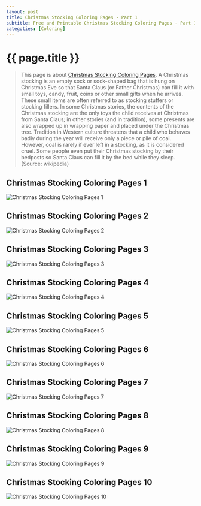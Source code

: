 ```yaml
---
layout: post
title: Christmas Stocking Coloring Pages - Part 1
subtitle: Free and Printable Christmas Stocking Coloring Pages - Part 1
categoties: [Coloring]
---
```

{{ page.title }}
================
> This page is about [Christmas Stocking Coloring Pages](https://hoanghabelle.github.io/). A Christmas stocking is an empty sock or sock-shaped bag that is hung on Christmas Eve so that Santa Claus (or Father Christmas) can fill it with small toys, candy, fruit, coins or other small gifts when he arrives. These small items are often referred to as stocking stuffers or stocking fillers. In some Christmas stories, the contents of the Christmas stocking are the only toys the child receives at Christmas from Santa Claus; in other stories (and in tradition), some presents are also wrapped up in wrapping paper and placed under the Christmas tree. Tradition in Western culture threatens that a child who behaves badly during the year will receive only a piece or pile of coal. However, coal is rarely if ever left in a stocking, as it is considered cruel. Some people even put their Christmas stocking by their bedposts so Santa Claus can fill it by the bed while they sleep. (Source: wikipedia)

## Christmas Stocking Coloring Pages 1
![Christmas Stocking Coloring Pages 1](https://hoanghabelle.github.io/img/Christmas-Stocking-Coloring-Pages%20(1).jpg "Christmas Stocking Coloring Pages 1")

## Christmas Stocking Coloring Pages 2
![Christmas Stocking Coloring Pages 2](https://hoanghabelle.github.io/img/Christmas-Stocking-Coloring-Pages%20(2).jpg "Christmas Stocking Coloring Pages 2")

## Christmas Stocking Coloring Pages 3
![Christmas Stocking Coloring Pages 3](https://hoanghabelle.github.io/img/Christmas-Stocking-Coloring-Pages%20(3).jpg "Christmas Stocking Coloring Pages 3")

## Christmas Stocking Coloring Pages 4
![Christmas Stocking Coloring Pages 4](https://hoanghabelle.github.io/img/Christmas-Stocking-Coloring-Pages%20(4).jpg "Christmas Stocking Coloring Pages 4")

<script async src="//pagead2.googlesyndication.com/pagead/js/adsbygoogle.js"></script><ins class="adsbygoogle" style="display:block" data-ad-format="fluid" data-ad-layout-key="-8i+1w-dq+e9+ft" data-ad-client="ca-pub-6753140515841889" data-ad-slot="6190446671"></ins> <script> (adsbygoogle = window.adsbygoogle || []).push({}); </script>

## Christmas Stocking Coloring Pages 5
![Christmas Stocking Coloring Pages 5](https://hoanghabelle.github.io/img/Christmas-Stocking-Coloring-Pages%20(5).jpg "Christmas Stocking Coloring Pages 5")

## Christmas Stocking Coloring Pages 6
![Christmas Stocking Coloring Pages 6](https://hoanghabelle.github.io/img/Christmas-Stocking-Coloring-Pages%20(6).jpg "Christmas Stocking Coloring Pages 6")

## Christmas Stocking Coloring Pages 7
![Christmas Stocking Coloring Pages 7](https://hoanghabelle.github.io/img/Christmas-Stocking-Coloring-Pages%20(7).jpg "Christmas Stocking Coloring Pages 7")

## Christmas Stocking Coloring Pages 8
![Christmas Stocking Coloring Pages 8](https://hoanghabelle.github.io/img/Christmas-Stocking-Coloring-Pages%20(8).jpg "Christmas Stocking Coloring Pages 8")

<script async src="//pagead2.googlesyndication.com/pagead/js/adsbygoogle.js"></script><ins class="adsbygoogle" style="display:block" data-ad-format="fluid" data-ad-layout-key="-8i+1w-dq+e9+ft" data-ad-client="ca-pub-6753140515841889" data-ad-slot="6190446671"></ins> <script> (adsbygoogle = window.adsbygoogle || []).push({}); </script>

## Christmas Stocking Coloring Pages 9
![Christmas Stocking Coloring Pages 9](https://hoanghabelle.github.io/img/Christmas-Stocking-Coloring-Pages%20(9).jpg "Christmas Stocking Coloring Pages 9")

## Christmas Stocking Coloring Pages 10
![Christmas Stocking Coloring Pages 10](https://hoanghabelle.github.io/img/Christmas-Stocking-Coloring-Pages%20(10).jpg "Christmas Stocking Coloring Pages 10")

